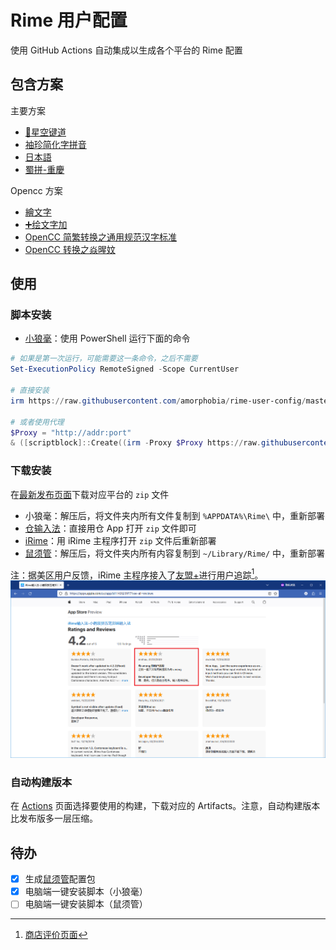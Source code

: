 # Rime 用户配置

使用 GitHub Actions 自动集成以生成各个平台的 Rime 配置

## 包含方案

主要方案
- [🌟️星空键道](https://github.com/amorphobia/rime-jiandao)
- [袖珍简化字拼音](https://github.com/rime/rime-pinyin-simp)
- [日本語](https://github.com/gkovacs/rime-japanese)
- [蜀拼-重慶](https://github.com/Papnas/shupin)

Opencc 方案
- [繪文字](https://github.com/rime/rime-emoji)
- [➕️绘文字加](https://github.com/amorphobia/rime-emoji-plus)
- [OpenCC 简繁转换之通用规范汉字标准](https://github.com/amorphobia/opencc-tonggui)
- [OpenCC 转换之焱暒妏](https://github.com/amorphobia/opencc-martian)

## 使用

### 脚本安装

- [小狼毫](https://github.com/rime/weasel)：使用 PowerShell 运行下面的命令

```powershell
# 如果是第一次运行，可能需要这一条命令，之后不需要
Set-ExecutionPolicy RemoteSigned -Scope CurrentUser

# 直接安装
irm https://raw.githubusercontent.com/amorphobia/rime-user-config/master/scripts/installer.ps1 | iex

# 或者使用代理
$Proxy = "http://addr:port"
& ([scriptblock]::Create((irm -Proxy $Proxy https://raw.githubusercontent.com/amorphobia/rime-user-config/master/scripts/installer.ps1))) -Proxy $Proxy
```

### 下载安装

在[最新发布页面](https://github.com/amorphobia/rime-user-config/releases/latest)下载对应平台的 `zip` 文件

- 小狼毫：解压后，将文件夹内所有文件复制到 `%APPDATA%\Rime\` 中，重新部署
- [仓输入法](https://github.com/imfuxiao/Hamster)：直接用仓 App 打开 `zip` 文件即可
- [iRime](https://apps.apple.com/app/id1142623977)：用 iRime 主程序打开 `zip` 文件后重新部署
- [鼠须管](https://github.com/rime/squirrel)：解压后，将文件夹内所有内容复制到 `~/Library/Rime/` 中，重新部署

注：据美区用户反馈，iRime 主程序接入了[友盟+](https://www.umeng.com)进行用户追踪[^1]。
![App Store Snapshot](pics/irime-appstore-snapshot.png)

### 自动构建版本

在 [Actions](https://github.com/amorphobia/rime-user-config/actions) 页面选择要使用的构建，下载对应的 Artifacts。注意，自动构建版本比发布版多一层压缩。

## 待办

* [x] 生成[鼠须管](https://github.com/rime/squirrel)配置包
* [x] 电脑端一键安装脚本（小狼毫）
* [ ] 电脑端一键安装脚本（鼠须管）

[^1]: [商店评价页面](https://apps.apple.com/us/app/id1142623977?see-all=reviews)